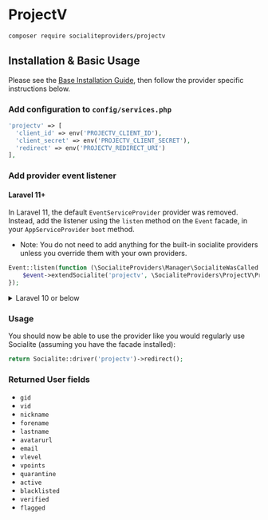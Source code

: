 # ProjectV

```bash
composer require socialiteproviders/projectv
```

## Installation & Basic Usage

Please see the [Base Installation Guide](https://socialiteproviders.com/usage/), then follow the provider specific instructions below.

### Add configuration to `config/services.php`

```php
'projectv' => [    
  'client_id' => env('PROJECTV_CLIENT_ID'),  
  'client_secret' => env('PROJECTV_CLIENT_SECRET'),  
  'redirect' => env('PROJECTV_REDIRECT_URI') 
],
```

### Add provider event listener

#### Laravel 11+

In Laravel 11, the default `EventServiceProvider` provider was removed. Instead, add the listener using the `listen` method on the `Event` facade, in your `AppServiceProvider` `boot` method.

* Note: You do not need to add anything for the built-in socialite providers unless you override them with your own providers.

```php
Event::listen(function (\SocialiteProviders\Manager\SocialiteWasCalled $event) {
    $event->extendSocialite('projectv', \SocialiteProviders\ProjectV\Provider::class);
});
```
<details>
<summary>
Laravel 10 or below
</summary>
Configure the package's listener to listen for `SocialiteWasCalled` events.

Add the event to your `listen[]` array in `app/Providers/EventServiceProvider`. See the [Base Installation Guide](https://socialiteproviders.com/usage/) for detailed instructions.

```php
protected $listen = [
    \SocialiteProviders\Manager\SocialiteWasCalled::class => [
        // ... other providers
        \SocialiteProviders\ProjectV\ProjectVExtendSocialite::class.'@handle',
    ],
];
```
</details>

### Usage

You should now be able to use the provider like you would regularly use Socialite (assuming you have the facade installed):

```php
return Socialite::driver('projectv')->redirect();
```

### Returned User fields

- ``gid``
- ``vid``
- ``nickname``
- ``forename``
- ``lastname``
- ``avatarurl``
- ``email``
- ``vlevel``
- ``vpoints``
- ``quarantine``
- ``active``
- ``blacklisted``
- ``verified``
- ``flagged``

